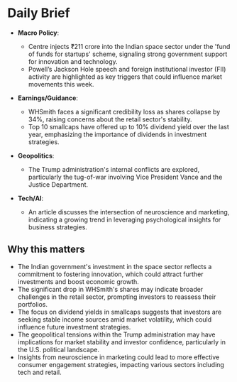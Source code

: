 # Daily Brief
- **Macro Policy**: 
  - Centre injects ₹211 crore into the Indian space sector under the 'fund of funds for startups' scheme, signaling strong government support for innovation and technology.
  - Powell’s Jackson Hole speech and foreign institutional investor (FII) activity are highlighted as key triggers that could influence market movements this week.

- **Earnings/Guidance**: 
  - WHSmith faces a significant credibility loss as shares collapse by 34%, raising concerns about the retail sector's stability.
  - Top 10 smallcaps have offered up to 10% dividend yield over the last year, emphasizing the importance of dividends in investment strategies.

- **Geopolitics**: 
  - The Trump administration's internal conflicts are explored, particularly the tug-of-war involving Vice President Vance and the Justice Department.

- **Tech/AI**: 
  - An article discusses the intersection of neuroscience and marketing, indicating a growing trend in leveraging psychological insights for business strategies.

## Why this matters
- The Indian government's investment in the space sector reflects a commitment to fostering innovation, which could attract further investments and boost economic growth.
- The significant drop in WHSmith's shares may indicate broader challenges in the retail sector, prompting investors to reassess their portfolios.
- The focus on dividend yields in smallcaps suggests that investors are seeking stable income sources amid market volatility, which could influence future investment strategies.
- The geopolitical tensions within the Trump administration may have implications for market stability and investor confidence, particularly in the U.S. political landscape.
- Insights from neuroscience in marketing could lead to more effective consumer engagement strategies, impacting various sectors including tech and retail.